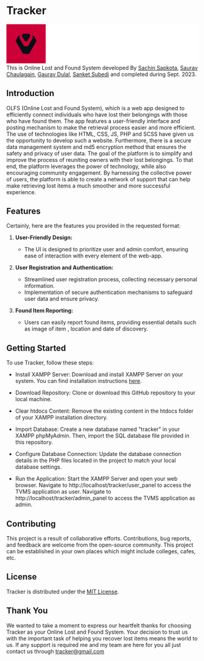 # Tracker
![Project Logo](user_panel/1_white.png)
This is Online Lost and Found System developed By [Sachin Sapkota](https://github.com/Mercyenary), [Saurav Chaulagain](https://github.com/Sauravchaula), [Gaurav Dulal](https://github.com/GauravDulal), [Sanket Subedi](https://github.com/Sanketsubedi) and completed during Sept. 2023.

## Introduction

OLFS (Online Lost and Found System), which is a web app designed to efficiently connect individuals who have lost their belongings with those who have found them. The app features a user-friendly interface and posting mechanism to make the retrieval process easier and more efficient. The use of technologies like HTML, CSS, JS, PHP and SCSS have given us the opportunity to develop such a website. Furthermore, there is a secure data management system and md5 encryption method that ensures the safety and privacy of user data. The goal of the platform is to simplify and improve the process of reuniting owners with their lost belongings. To that end, the platform leverages the power of technology, while also encouraging community engagement. By harnessing the collective power of users, the platform is able to create a network of support that can help make retrieving lost items a much smoother and more successful experience.

## Features

Certainly, here are the features you provided in the requested format:

1. **User-Friendly Design:**
   - The UI is designed to prioritize user and admin comfort, ensuring ease of interaction with every element of the web-app.

2. **User Registration and Authentication:**
   - Streamlined user registration process, collecting necessary personal information.
   - Implementation of secure authentication mechanisms to safeguard user data and ensure privacy.

3. **Found Item Reporting:**
   - Users can easily report found items, providing essential details such as image of item , location and date of discovery.

## Getting Started

To use Tracker, follow these steps:

- Install XAMPP Server: Download and install XAMPP Server on your system. You can find installation instructions [here](https://www.apachefriends.org/index.html).

- Download Repository: Clone or download this GitHub repository to your local machine.

- Clear htdocs Content: Remove the existing content in the htdocs folder of your XAMPP installation directory.

- Import Database: Create a new database named "tracker" in your XAMPP phpMyAdmin. Then, import the SQL database file provided in this repository.

- Configure Database Connection: Update the database connection details in the PHP files located in the project to match your local database settings.

- Run the Application: Start the XAMPP Server and open your web browser. Navigate to http://localhost/tracker/user_panel to access the TVMS application as user.
  Navigate to http://localhost/tracker/admin_panel to access the TVMS application as admin.


## Contributing

This project is a result of collaborative efforts. Contributions, bug reports, and feedback are welcome from the open-source community. This project can be established in your own places which might include colleges, cafes, etc.

## License

Tracker is distributed under the [MIT License](LICENSE).

## Thank You
We wanted to take a moment to express our heartfelt thanks for choosing Tracker as your Online Lost and Found System. Your decision to trust us with the important task of helping you recover lost items means the world to us. If any support is required me and my team are here for you all just contact us through tracker@gmail.com

